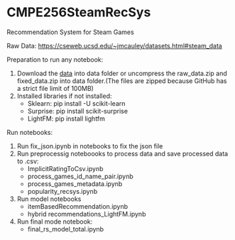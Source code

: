 # CMPE256SteamRecSys
Recommendation System for Steam Games

Raw Data: https://cseweb.ucsd.edu/~jmcauley/datasets.html#steam_data

Preparation to run any notebook:

1. Download the [data](https://cseweb.ucsd.edu/~jmcauley/datasets.html#steam_data) into data folder or uncompress the raw\_data.zip and fixed\_data.zip into data folder.(The files are zipped because GitHub has a strict file limit of 100MB)
2. Installed libraries if not installed:
	- Sklearn: pip install -U scikit-learn
	- Surprise: pip install scikit-surprise
	- LightFM: pip install lightfm

Run notebooks:

1. Run fix_json.ipynb in notebooks to fix the json file
2. Run preprocessig noteboooks to process data and save processed data to .csv:
	- ImplicitRatingToCsv.ipynb
	- process\_games\_id\_name\_pair.ipynb
	- process\_games\_metadata.ipynb
	- popularity\_recsys.ipynb
3. Run model notebooks
	- itemBasedRecommendation.ipynb
	- hybrid recommendations_LightFM.ipynb
4. Run final mode notebook: 
   - final_rs_model_total.ipynb